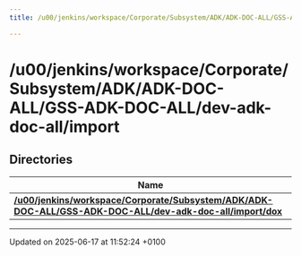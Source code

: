 ```yaml
---
title: /u00/jenkins/workspace/Corporate/Subsystem/ADK/ADK-DOC-ALL/GSS-ADK-DOC-ALL/dev-adk-doc-all/import

---
```


# /u00/jenkins/workspace/Corporate/Subsystem/ADK/ADK-DOC-ALL/GSS-ADK-DOC-ALL/dev-adk-doc-all/import



## Directories

| Name           |
| -------------- |
| **[/u00/jenkins/workspace/Corporate/Subsystem/ADK/ADK-DOC-ALL/GSS-ADK-DOC-ALL/dev-adk-doc-all/import/dox](dir_ca8c073eb497004a65b415b5aa6a0250.md#dir-/u00/jenkins/workspace/corporate/subsystem/adk/adk-doc-all/gss-adk-doc-all/dev-adk-doc-all/import/dox)**  |






-------------------------------

Updated on 2025-06-17 at 11:52:24 +0100

